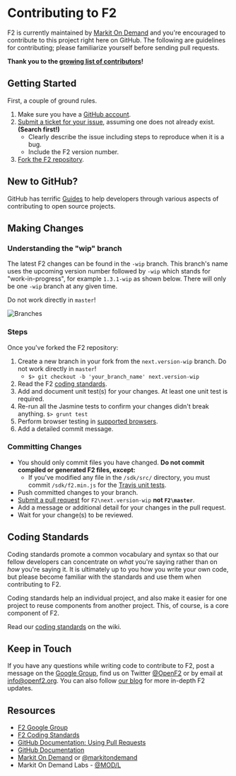 # Contributing to F2

F2 is currently maintained by [Markit On Demand](http://www.markitondemand.com) and you're encouraged to contribute to this project right here on GitHub. The following are guidelines for contributing; please familiarize yourself before sending pull requests.

**Thank you to the [growing list of contributors](https://github.com/OpenF2/F2/graphs/contributors)!**

## Getting Started

First, a couple of ground rules.

1. Make sure you have a [GitHub account](https://github.com/signup/free).
2. [Submit a ticket for your issue](https://github.com/OpenF2/F2/issues), assuming one does not already exist. **(Search first!)**
	* Clearly describe the issue including steps to reproduce when it is a bug.
	* Include the F2 version number.
3. [Fork the F2 repository](https://github.com/OpenF2/F2/fork).

## New to GitHub? 

GitHub has terrific [Guides](http://guides.github.com/) to help developers through various aspects of contributing to open source projects.

## Making Changes

### Understanding the "wip" branch

The latest F2 changes can be found in the `-wip` branch. This branch's name uses the upcoming version number followed by `-wip` which stands for "work-in-progress", for example `1.3.1-wip` as shown below. There will only be one `-wip` branch at any given time.

Do not work directly in `master`! 

![Branches](http://docs.openf2.org/img/branches.png)

### Steps

Once you've forked the F2 repository:

1. Create a new branch in your fork from the `next.version-wip` branch.  Do not work directly in `master`! 
    * `$> git checkout -b 'your_branch_name' next.version-wip`
3. Read the F2 [coding standards](https://github.com/OpenF2/F2/wiki/Coding-Standards).
4. Add and document unit test(s) for your changes. At least one unit test is required.
5. Re-run all the Jasmine tests to confirm your changes didn't break anything. `$> grunt test`
6. Perform browser testing in [supported browsers](https://github.com/OpenF2/F2/wiki/Browser-Compatibility).
7. Add a detailed commit message.

### Committing Changes

* You should only commit files you have changed. **Do not commit compiled or generated F2 files, except:**
    * If you've modified any file in the `/sdk/src/` directory, you must commit `/sdk/f2.min.js` for the [Travis unit tests](https://travis-ci.org/OpenF2/F2).
* Push committed changes to your branch.
* [Submit a pull request](https://help.github.com/articles/using-pull-requests) for `F2\next.version-wip` **not `F2\master`**.
* Add a message or additional detail for your changes in the pull request.
* Wait for your change(s) to be reviewed.


## Coding Standards

Coding standards promote a common vocabulary and syntax so that our fellow developers can concentrate on _what_ you're saying rather than on _how_ you're saying it. It is ultimately up to you how you write your own code, but please become familiar with the standards and use them when contributing to F2.

Coding standards help an individual project, and also make it easier for one project to reuse components from another project. This, of course, is a core component of F2.

Read our [coding standards](https://github.com/OpenF2/F2/wiki/Coding-Standards) on the wiki.

## Keep in Touch

If you have any questions while writing code to contribute to F2, post a message on the [Google Group](https://groups.google.com/forum/#!forum/OpenF2), find us on Twitter [@OpenF2](https://twitter.com/OpenF2) or by email at [info@openf2.org](mailto:info@openf2.org). You can also follow [our blog](http://blog.openf2.org) for more in-depth F2 updates.

## Resources

* [F2 Google Group](https://groups.google.com/forum/#!forum/OpenF2)
* [F2 Coding Standards](https://github.com/OpenF2/F2/wiki/Coding-Standards)
* [GitHub Documentation: Using Pull Requests](https://help.github.com/articles/using-pull-requests)
* [GitHub Documentation](https://help.github.com/)
* [Markit On Demand](http://www.markitondemand.com/) or [@markitondemand](https://twitter.com/markitondemand)
* Markit On Demand Labs - [@MOD/L](https://twitter.com/mod_labs)

